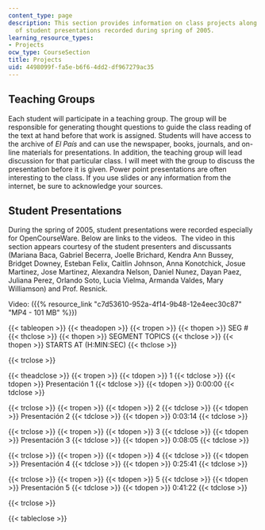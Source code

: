 ```yaml
---
content_type: page
description: This section provides information on class projects along with videos
  of student presentations recorded during spring of 2005.
learning_resource_types:
- Projects
ocw_type: CourseSection
title: Projects
uid: 4498099f-fa5e-b6f6-4dd2-df967279ac35
---
```


Teaching Groups
---------------

Each student will participate in a teaching group. The group will be responsible for generating thought questions to guide the class reading of the text at hand before that work is assigned. Students will have access to the archive of _El País_ and can use the newspaper, books, journals, and on-line materials for presentations. In addition, the teaching group will lead discussion for that particular class. I will meet with the group to discuss the presentation before it is given. Power point presentations are often interesting to the class. If you use slides or any information from the internet, be sure to acknowledge your sources.

Student Presentations
---------------------

During the spring of 2005, student presentations were recorded especially for OpenCourseWare. Below are links to the videos.  The video in this section appears courtesy of the student presenters and discussants (Mariana Baca, Gabriel Becerra, Joelle Brichard, Kendra Ann Bussey, Bridget Downey, Esteban Felix, Caitlin Johnson, Anna Konotchick, Josue Martinez, Jose Martinez, Alexandra Nelson, Daniel Nunez, Dayan Paez, Juliana Perez, Orlando Soto, Lucia Vielma, Armanda Valdes, Mary Williamson) and Prof. Resnick.

Video: ({{% resource_link "c7d53610-952a-4f14-9b48-12e4eec30c87" "MP4 - 101 MB" %}})

{{< tableopen >}}
{{< theadopen >}}
{{< tropen >}}
{{< thopen >}}
SEG #
{{< thclose >}}
{{< thopen >}}
SEGMENT TOPICS
{{< thclose >}}
{{< thopen >}}
STARTS AT (H:MIN:SEC)
{{< thclose >}}

{{< trclose >}}

{{< theadclose >}}
{{< tropen >}}
{{< tdopen >}}
1
{{< tdclose >}}
{{< tdopen >}}
Presentación 1
{{< tdclose >}}
{{< tdopen >}}
0:00:00
{{< tdclose >}}

{{< trclose >}}
{{< tropen >}}
{{< tdopen >}}
2
{{< tdclose >}}
{{< tdopen >}}
Presentación 2
{{< tdclose >}}
{{< tdopen >}}
0:03:14
{{< tdclose >}}

{{< trclose >}}
{{< tropen >}}
{{< tdopen >}}
3
{{< tdclose >}}
{{< tdopen >}}
Presentación 3
{{< tdclose >}}
{{< tdopen >}}
0:08:05
{{< tdclose >}}

{{< trclose >}}
{{< tropen >}}
{{< tdopen >}}
4
{{< tdclose >}}
{{< tdopen >}}
Presentación 4
{{< tdclose >}}
{{< tdopen >}}
0:25:41
{{< tdclose >}}

{{< trclose >}}
{{< tropen >}}
{{< tdopen >}}
5
{{< tdclose >}}
{{< tdopen >}}
Presentación 5
{{< tdclose >}}
{{< tdopen >}}
0:41:22
{{< tdclose >}}

{{< trclose >}}

{{< tableclose >}}